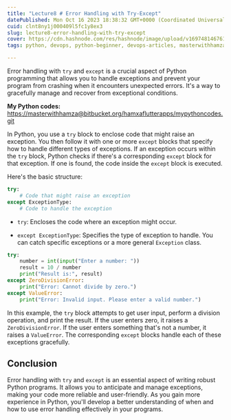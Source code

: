```yaml
---
title: "Lecture8 # Error Handling with Try-Except"
datePublished: Mon Oct 16 2023 18:38:32 GMT+0000 (Coordinated Universal Time)
cuid: clnt8ny1j000409l5fc1y8ex3
slug: lecture8-error-handling-with-try-except
cover: https://cdn.hashnode.com/res/hashnode/image/upload/v1697481467614/4832442d-bdc0-412c-887f-276d847aa9ed.png
tags: python, devops, python-beginner, devops-articles, masterwithhamza

---
```


Error handling with `try` and `except` is a crucial aspect of Python programming that allows you to handle exceptions and prevent your program from crashing when it encounters unexpected errors. It's a way to gracefully manage and recover from exceptional conditions.

**My Python codes:** [https://masterwithhamza@bitbucket.org/hamxaflutterapps/mypythoncodes.git](https://masterwithhamza@bitbucket.org/hamxaflutterapps/mypythoncodes.git)

In Python, you use a `try` block to enclose code that might raise an exception. You then follow it with one or more `except` blocks that specify how to handle different types of exceptions. If an exception occurs within the `try` block, Python checks if there's a corresponding `except` block for that exception. If one is found, the code inside the `except` block is executed.

Here's the basic structure:

```python
try:
    # Code that might raise an exception
except ExceptionType:
    # Code to handle the exception
```

* `try`: Encloses the code where an exception might occur.
    
* `except ExceptionType`: Specifies the type of exception to handle. You can catch specific exceptions or a more general `Exception` class.
    

```python
try:
    number = int(input("Enter a number: "))
    result = 10 / number
    print("Result is:", result)
except ZeroDivisionError:
    print("Error: Cannot divide by zero.")
except ValueError:
    print("Error: Invalid input. Please enter a valid number.")
```

In this example, the `try` block attempts to get user input, perform a division operation, and print the result. If the user enters zero, it raises a `ZeroDivisionError`. If the user enters something that's not a number, it raises a `ValueError`. The corresponding `except` blocks handle each of these exceptions gracefully.

## **Conclusion**

Error handling with `try` and `except` is an essential aspect of writing robust Python programs. It allows you to anticipate and manage exceptions, making your code more reliable and user-friendly. As you gain more experience in Python, you'll develop a better understanding of when and how to use error handling effectively in your programs.